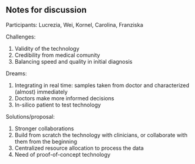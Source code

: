 ## Notes for discussion

Participants: Lucrezia, Wei, Kornel, Carolina, Franziska

Challenges:
1. Validity of the technology
2. Credibility from medical comunity
3. Balancing speed and quality in initial diagnosis
   
Dreams:
1. Integrating in real time: samples taken from doctor and characterized (almost) immediately
2. Doctors make more informed decisions
3. In-silico patient to test technology
   
Solutions/proposal:
1. Stronger collaborations
2. Build from scratch the technology with clinicians, or collaborate with them from the beginning
3. Centralized resource allocation to process the data
4. Need of proof-of-concept technology
